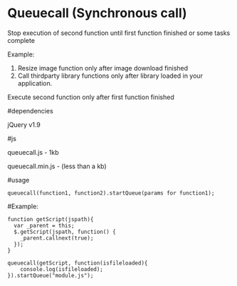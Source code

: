 # Queuecall (Synchronous call)

Stop execution of second function until first function finished or some tasks complete

Example: 

1. Resize image function only after image download finished        
2. Call thirdparty library functions only after library loaded in your application.


Execute second function only after first function finished


#dependencies

jQuery v1.9

#js

queuecall.js - 1kb

queuecall.min.js - (less than a kb)

#usage

    queuecall(function1, function2).startQueue(params for function1);

#Example: 

    function getScript(jspath){
      var _parent = this;
      $.getScript(jspath, function() {
        _parent.callnext(true);
      });
    }

    queuecall(getScript, function(isfileloaded){
        console.log(isfileloaded);
    }).startQueue("module.js");

